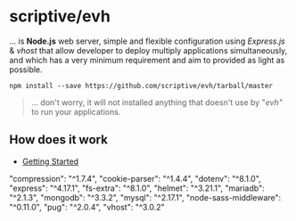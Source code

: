 # scriptive/evh

... is **Node.js** web server, simple and flexible configuration using *Express.js* & *vhost* that allow developer to deploy multiply applications simultaneously, and which has a very minimum requirement and aim to provided as light as possible.

```shell
npm install --save https://github.com/scriptive/evh/tarball/master
```

> ... don't worry, it will not installed anything that doesn't use by "*evh"* to run your applications.

## How does it work

- [Getting Started](Getting-Started.md#getting-started)



"compression": "^1.7.4",
    "cookie-parser": "^1.4.4",
    "dotenv": "^8.1.0",
    "express": "^4.17.1",
    "fs-extra": "^8.1.0",
    "helmet": "^3.21.1",
    "mariadb": "^2.1.3",
    "mongodb": "^3.3.2",
    "mysql": "^2.17.1",
    "node-sass-middleware": "^0.11.0",
    "pug": "^2.0.4",
    "vhost": "^3.0.2"